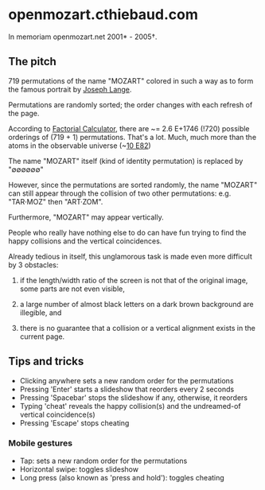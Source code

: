 # openmozart.cthiebaud.com

In memoriam openmozart.net 2001* - 2005†. 

## The pitch

719 permutations of the name "MOZART" colored in such a way as to form the famous portrait by [Joseph Lange](https://en.wikipedia.org/wiki/Joseph_Lange).

Permutations are randomly sorted; the order changes with each refresh of the page.

According to [Factorial Calculator](https://www.calculatorsoup.com/calculators/discretemathematics/factorials.php), there are \~= 2.6 E+1746 (!720) 
possible orderings of (719 + 1) permutations. That's a lot. Much, much more than the atoms in the observable universe (\~[10 E82](https://www.universetoday.com/36302/atoms-in-the-universe/))

The name "MOZART" itself (kind of identity permutation) is replaced by "∅∅∅∅∅∅" 

However, since the permutations are sorted randomly, the name "MOZART" can still appear through the collision of two other permutations: e.g. "TAR·MOZ" then "ART·ZOM".

Furthermore, "MOZART" may appear vertically.

People who really have nothing else to do can have fun trying to find the happy collisions and the vertical coincidences.

Already tedious in itself, this unglamorous task is made even more difficult by 3 obstacles:

1. if the length/width ratio of the screen is not that of the original image, some parts are not even visible,

2. a large number of almost black letters on a dark brown background are illegible, and

3. there is no guarantee that a collision or a vertical alignment exists in the current page.

## Tips and tricks

* Clicking anywhere sets a new random order for the permutations
* Pressing 'Enter' starts a slideshow that reorders every 2 seconds
* Pressing 'Spacebar' stops the slideshow if any, otherwise, it reorders
* Typing 'cheat' reveals the happy collision(s) and the undreamed-of vertical coincidence(s)
* Pressing 'Escape' stops cheating

### Mobile gestures

* Tap: sets a new random order for the permutations
* Horizontal swipe: toggles slideshow
* Long press (also known as 'press and hold'): toggles cheating
